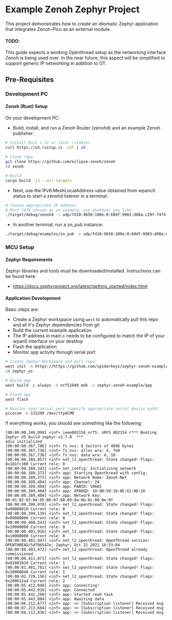 # Example Zenoh Zephyr Project
This project demonstrates how to create an idiomatic Zephyr application that integrates Zenoh-Pico as an external module.

#### TODO:
This guide expects a working Openthread setup as the networking interface Zenoh is being used over.
In the near future, this aspect will be simplified to support generic IP networking in addition to OT.

## Pre-Requisites

### Development PC

#### Zenoh (Rust) Setup
On your development PC:
- Build, install, and run a Zenoh Router (zenohd) and an example Zenoh publisher:
```bash
# Install Rust 1.55 or later (stable)
curl https://sh.rustup.rs -sSf | sh
        
# Clone repo
git clone https://github.com/eclipse-zenoh/zenoh
cd zenoh

# Build
cargo build -j3 --all-targets
```
- Next, use the IPv6:MeshLocalAddress value obtained from wpanctl status to start a zenohd listener in a terminal:
```bash
# Choose appropriate IP address
# Port 7474 chosen as an example; use whatever you like.
./target/debug/zenohd -l udp/fd10:9b50:100e:0:60df:9983:d08a:c29f:7474
```
- In another terminal, run a zn_pub instance:
```bash
./target/debug/examples/zn_pub -e udp/fd10:9b50:100e:0:60df:9983:d08a:c29f:7474
```

### MCU Setup

#### Zephyr Requirements
Zephyr libraries and tools must be downloaded/installed. Instructions can be found here:
- https://docs.zephyrproject.org/latest/getting_started/index.html

#### Application Development
Basic steps are:
- Create a Zephyr workspace using `west` to automatically pull this repo and all it's Zephyr dependencies from git
- Build the current example application
 - The IP address in main.c needs to be configured to match the IP of your wpan0 interface on your desktop
- Flash the application
- Monitor app activity through serial port
```bash
# Create Zephyr Workspace and pull repo:
west init -m https://https://github.com/spiderkeys/zephyr-zenoh-example --mr master zephyr_ws
cd zephyr_ws

# Build app
west build -p always -b nrf52840_mdk -s zephyr-zenoh-example/app

# Flash app
west flash

# Monitor over serial port (specify appropriate serial device path)
picocom -b 115200 /dev/ttyACM0
```
If everything works, you should see something like the following:
```
[00:00:00.346,099] <inf> ieee802154_nrf5: nRF5 802154 r*** Booting Zephyr OS build zephyr-v2.7.0  ***
adio initialized
[00:00:00.367,706] <inf> fs_nvs: 8 Sectors of 4096 bytes
[00:00:00.367,736] <inf> fs_nvs: alloc wra: 4, fe0
[00:00:00.367,736] <inf> fs_nvs: data wra: 4, 10
[00:00:00.384,857] <inf> net_l2_openthread: State changed! Flags: 0x101fc300 Current role: 0
[00:00:00.389,343] <inf> net_config: Initializing network
[00:00:00.389,373] <inf> app: Starting Openthread with config:
[00:00:00.389,373] <inf> app: Network Name: Zenoh-Net
[00:00:00.389,404] <inf> app: Channel: 24
[00:00:00.389,404] <inf> app: PANID: 50665
[00:00:00.389,404] <inf> app: XPANID: 10:9B:50:10:0E:62:0D:10
[00:00:00.389,404] <inf> app: Network Key: 00:01:02:03:04:05:06:07:08:09:0a:0b:0c:0d:0e:0f
[00:00:00.399,078] <inf> net_l2_openthread: State changed! Flags: 0x00000010 Current role: 0
[00:00:00.399,139] <inf> net_l2_openthread: State changed! Flags: 0x00080000 Current role: 0
[00:00:00.400,543] <inf> net_l2_openthread: State changed! Flags: 0x10000000 Current role: 0
[00:00:00.401,916] <inf> net_l2_openthread: State changed! Flags: 0x10000000 Current role: 0
[00:00:00.401,947] <inf> net_l2_openthread: OpenThread version: OPENTHREAD/5d706547e; Zephyr; Oct 22 2021 16:53:04
[00:00:00.403,472] <inf> net_l2_openthread: OpenThread already commissioned.
[00:00:00.411,071] <inf> net_l2_openthread: State changed! Flags: 0x0100103d Current role: 1
[00:00:01.481,781] <inf> net_l2_openthread: State changed! Flags: 0x10000040 Current role: 1
[00:00:02.729,156] <inf> net_l2_openthread: State changed! Flags: 0x200012a4 Current role: 2
[00:00:05.412,048] <inf> app: Connecting!
[00:00:05.442,016] <inf> app: Connected
[00:00:05.442,260] <inf> app: Started read task
[00:00:05.443,084] <inf> app: Awaiting data
[00:00:06.212,677] <inf> app: >> [Subscription listener] Received msg
[00:00:07.213,684] <inf> app: >> [Subscription listener] Received msg
[00:00:08.213,836] <inf> app: >> [Subscription listener] Received msg
```